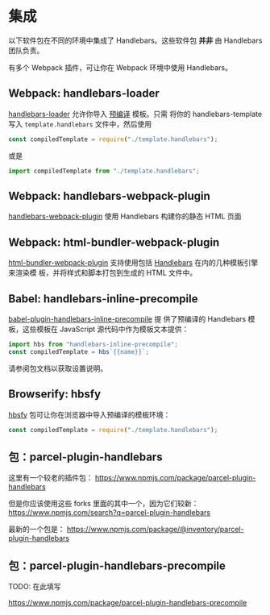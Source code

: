 # 集成

以下软件包在不同的环境中集成了 Handlebars。这些软件包 **并非** 由 Handlebars 团队负责。

有多个 Webpack 插件，可让你在 Webpack 环境中使用 Handlebars。

## Webpack: handlebars-loader

[handlebars-loader](https://github.com/pcardune/handlebars-loader) 允许你导入 [预编译](./precompilation.html) 模板。只需
将你的 handlebars-template 写入 `template.handlebars` 文件中，然后使用

```js
const compiledTemplate = require("./template.handlebars");
```

或是

```js
import compiledTemplate from "./template.handlebars";
```

## Webpack: handlebars-webpack-plugin

[handlebars-webpack-plugin](https://github.com/sagold/handlebars-webpack-plugin) 使用 Handlebars 构建你的静态 HTML 页面

## Webpack: html-bundler-webpack-plugin

[html-bundler-webpack-plugin](https://github.com/webdiscus/html-bundler-webpack-plugin) 支持使用包括
[Handlebars](https://github.com/webdiscus/html-bundler-webpack-plugin#using-the-handlebars) 在内的几种模板引擎来渲染模
板，并将样式和脚本打包到生成的 HTML 文件中。

## Babel: handlebars-inline-precompile

[babel-plugin-handlebars-inline-precompile](https://github.com/jamiebuilds/babel-plugin-handlebars-inline-precompile) 提
供了预编译的 Handlebars 模板，这些模板在 JavaScript 源代码中作为模板文本提供：

```js
import hbs from "handlebars-inline-precompile";
const compiledTemplate = hbs`{{name}}`;
```

请参阅包文档以获取设置说明。

## Browserify: hbsfy

[hbsfy](https://www.npmjs.com/package/hbsfy) 包可让你在浏览器中导入预编译的模板环境：

```js
const compiledTemplate = require("./template.handlebars");
```

## 包：parcel-plugin-handlebars

这里有一个较老的插件包： https://www.npmjs.com/package/parcel-plugin-handlebars

但是你应该使用这些 forks 里面的其中一个，因为它们较新： https://www.npmjs.com/search?q=parcel-plugin-handlebars

最新的一个包是： https://www.npmjs.com/package/@inventory/parcel-plugin-handlebars

## 包：parcel-plugin-handlebars-precompile

TODO: 在此填写

https://www.npmjs.com/package/parcel-plugin-handlebars-precompile
